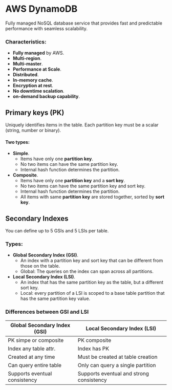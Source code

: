 # AWS DynamoDB

Fully managed NoSQL database service that provides fast and predictable performance with seamless scalability.

### Characteristics:
- **Fully managed** by AWS.
- **Multi-region**.
- **Multi-master**.
- **Performance at Scale**.
- **Distributed**.
- **In-memory cache**.
- **Encryption at rest**.
- **No downtime scalation**.
- **on-demand backup capability**.

## Primary keys (PK)

Uniquely identifies items in the table. Each partition key must be a scalar (string, number or binary).

#### Two types:

- **Simple**.
    - Items have only one **partition key**.
    - No two items can have the same partition key.
    - Internal hash function determines the partition.
- **Composite**.
    - Items have only one **partition key** and a **sort key**.
    - No two items can have the same partition key and sort key.
    - Internal hash function determines the partition.
    - All items with same **partition key** are stored together, sorted by **sort key**.

## Secondary Indexes

You can define up to 5 GSIs and 5 LSIs per table.

### Types:

- **Global Secondary Index (GSI)**.
    - An index with a partition key and sort key that can be different from those on the table.
    - Global: The queries on the index can span across all partitions.
- **Local Secondary Index (LSI)**.
    - An index that has the same partition key as the table, but a different sort key.
    - Local: every partition of a LSI is scoped to a base table partition that has the same partition key value.

### Differences between GSI and LSI

| Global Secondary Index (GSI)  | Local Secondary Index (LSI)              |
| ----------------------------- | ---------------------------------------- |
| PK simpe or composite         | PK composite                             |
| Index any table attr.         | Index has PK                             |
| Created at any time           | Must be created at table creation        |
| Can query entire table        | Only can query a single partition        |
| Supports eventual consistency | Supports eventual and strong consistency |
